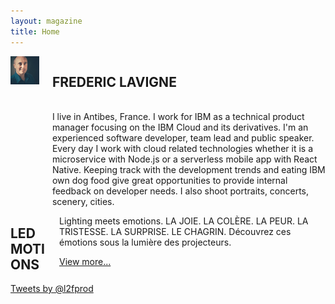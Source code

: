 ```yaml
---
layout: magazine
title: Home
---
```


<div class="home">
  <div class="columns">
    <div class="column column-avatar is-4">
      <img src="/assets/avatar.jpg" class="avatar">
    </div>
    <div class="column column-description">
      <h2 class="name is-3">FREDERIC LAVIGNE</h2>
      <br>
      I live in Antibes, France. I work for IBM as a technical product manager focusing on the IBM Cloud and its derivatives. I'm
      an experienced software developer, team lead and public speaker. Every day I work with cloud related technologies whether
      it is a microservice with Node.js or a serverless mobile app with React Native. Keeping track with the development trends and
      eating IBM own dog food give great opportunities to provide internal feedback on developer needs. I also shoot portraits,
      concerts, scenery, cities.
    </div>
  </div>
</div>

<div class="columns projects">
  <div class="column is-4 has-text-right">
    <h2 class="is-4">LEDMOTIONS</h2>
  </div>
  <div class="column">
    <p>
      Lighting meets emotions. LA JOIE. LA COLÈRE. LA PEUR. LA TRISTESSE. LA SURPRISE. LE CHAGRIN. Découvrez ces émotions sous la lumière des projecteurs.
    </p>
    <p>
      <a href="ledmotions" class="button is-info is-small">View more...</a>
    </p>
  </div>
</div>

<div class="has-text-centered">
  <a class="twitter-timeline" data-dnt="true" href="https://twitter.com/l2fprod" data-widget-id="682226199762984960">Tweets by @l2fprod</a>
  <script>
  ! function(d, s, id) {
      var js, fjs = d.getElementsByTagName(s)[0],
      p = /^http:/.test(d.location) ? 'http' : 'https';
      if (!d.getElementById(id)) {
        js = d.createElement(s);
        js.id = id;
        js.src = p + "://platform.twitter.com/widgets.js";
        fjs.parentNode.insertBefore(js, fjs);
      }
    }(document, "script", "twitter-wjs");
  </script>
</div>
